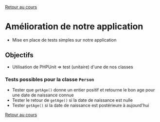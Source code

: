 [Retour au cours](../cours.md)

# Amélioration de notre application

* Mise en place de tests simples sur notre application

## Objectifs

* Utilisation de PHPUnit => test (unitaire) d'une de nos classes

### Tests possibles pour la classe `Person`

* Tester que `getAge()` donne un entier positif et retourne le bon age pour une date de naissance connue
* Tester le retour de `getAge()` si la date de naissance est nulle
* Tester `getAge()` si la date de naissance est postérieure à aujourd'hui

[Retour au cours](../cours.md)
